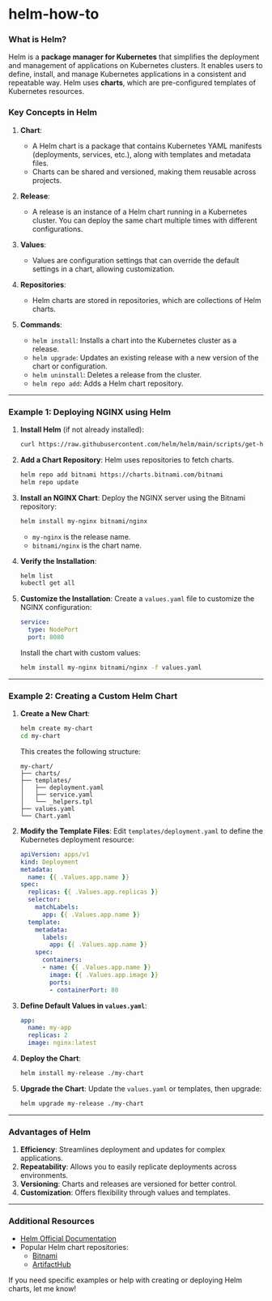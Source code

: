 # helm-how-to

### What is Helm?

Helm is a **package manager for Kubernetes** that simplifies the deployment and management of applications on Kubernetes clusters. It enables users to define, install, and manage Kubernetes applications in a consistent and repeatable way. Helm uses **charts**, which are pre-configured templates of Kubernetes resources.

### Key Concepts in Helm

1. **Chart**:
   - A Helm chart is a package that contains Kubernetes YAML manifests (deployments, services, etc.), along with templates and metadata files.
   - Charts can be shared and versioned, making them reusable across projects.

2. **Release**:
   - A release is an instance of a Helm chart running in a Kubernetes cluster. You can deploy the same chart multiple times with different configurations.

3. **Values**:
   - Values are configuration settings that can override the default settings in a chart, allowing customization.

4. **Repositories**:
   - Helm charts are stored in repositories, which are collections of Helm charts.

5. **Commands**:
   - `helm install`: Installs a chart into the Kubernetes cluster as a release.
   - `helm upgrade`: Updates an existing release with a new version of the chart or configuration.
   - `helm uninstall`: Deletes a release from the cluster.
   - `helm repo add`: Adds a Helm chart repository.

---

### Example 1: Deploying NGINX using Helm

1. **Install Helm** (if not already installed):
   ```bash
   curl https://raw.githubusercontent.com/helm/helm/main/scripts/get-helm-3 | bash
   ```

2. **Add a Chart Repository**:
   Helm uses repositories to fetch charts.
   ```bash
   helm repo add bitnami https://charts.bitnami.com/bitnami
   helm repo update
   ```

3. **Install an NGINX Chart**:
   Deploy the NGINX server using the Bitnami repository:
   ```bash
   helm install my-nginx bitnami/nginx
   ```

   - `my-nginx` is the release name.
   - `bitnami/nginx` is the chart name.

4. **Verify the Installation**:
   ```bash
   helm list
   kubectl get all
   ```

5. **Customize the Installation**:
   Create a `values.yaml` file to customize the NGINX configuration:
   ```yaml
   service:
     type: NodePort
     port: 8080
   ```

   Install the chart with custom values:
   ```bash
   helm install my-nginx bitnami/nginx -f values.yaml
   ```

---

### Example 2: Creating a Custom Helm Chart

1. **Create a New Chart**:
   ```bash
   helm create my-chart
   cd my-chart
   ```

   This creates the following structure:
   ```
   my-chart/
   ├── charts/
   ├── templates/
   │   ├── deployment.yaml
   │   ├── service.yaml
   │   └── _helpers.tpl
   ├── values.yaml
   └── Chart.yaml
   ```

2. **Modify the Template Files**:
   Edit `templates/deployment.yaml` to define the Kubernetes deployment resource:
   ```yaml
   apiVersion: apps/v1
   kind: Deployment
   metadata:
     name: {{ .Values.app.name }}
   spec:
     replicas: {{ .Values.app.replicas }}
     selector:
       matchLabels:
         app: {{ .Values.app.name }}
     template:
       metadata:
         labels:
           app: {{ .Values.app.name }}
       spec:
         containers:
         - name: {{ .Values.app.name }}
           image: {{ .Values.app.image }}
           ports:
           - containerPort: 80
   ```

3. **Define Default Values in `values.yaml`**:
   ```yaml
   app:
     name: my-app
     replicas: 2
     image: nginx:latest
   ```

4. **Deploy the Chart**:
   ```bash
   helm install my-release ./my-chart
   ```

5. **Upgrade the Chart**:
   Update the `values.yaml` or templates, then upgrade:
   ```bash
   helm upgrade my-release ./my-chart
   ```

---

### Advantages of Helm

1. **Efficiency**: Streamlines deployment and updates for complex applications.
2. **Repeatability**: Allows you to easily replicate deployments across environments.
3. **Versioning**: Charts and releases are versioned for better control.
4. **Customization**: Offers flexibility through values and templates.

---

### Additional Resources

- [Helm Official Documentation](https://helm.sh/docs/)
- Popular Helm chart repositories:
  - [Bitnami](https://bitnami.com/)
  - [ArtifactHub](https://artifacthub.io/)

If you need specific examples or help with creating or deploying Helm charts, let me know!